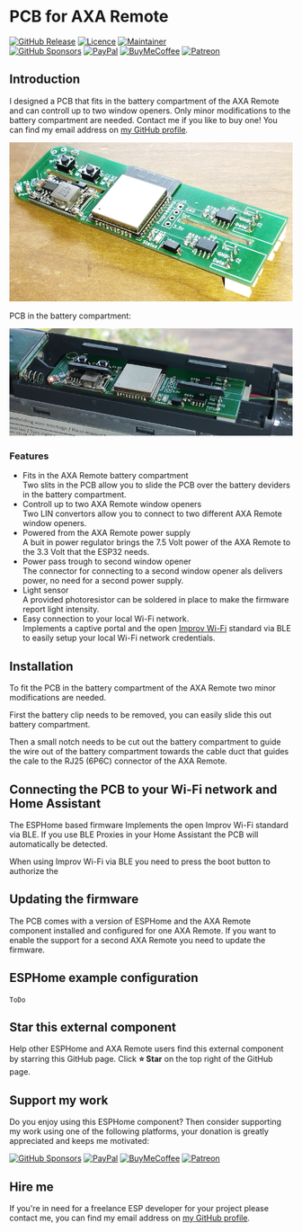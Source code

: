 # PCB for AXA Remote

[![GitHub Release][releases-shield]][releases]
[![Licence][license-shield]][license]
[![Maintainer][maintainer-shield]][maintainer]  
[![GitHub Sponsors][github-shield]][github]
[![PayPal][paypal-shield]][paypal]
[![BuyMeCoffee][buymecoffee-shield]][buymecoffee]
[![Patreon][patreon-shield]][patreon]

## Introduction

I designed a PCB that fits in the battery compartment of the AXA Remote and can controll up to two
window openers. Only minor modifications to the battery compartment are needed. Contact me if you
like to buy one! You can find my email address on [my GitHub profile](https://github.com/rrooggiieerr).

<img src="PCB.png"/>

PCB in the battery compartment:

<img src="PCB in battery compartment.png"/>

### Features
- Fits in the AXA Remote battery compartment  
  Two slits in the PCB allow you to slide the PCB over the battery deviders in the battery
  compartment.
- Controll up to two AXA Remote window openers  
  Two LIN convertors allow you to connect to two different AXA Remote window openers.
- Powered from the AXA Remote power supply  
  A buit in power regulator brings the 7.5 Volt power of the AXA Remote to the 3.3 Volt that the
  ESP32 needs.
- Power pass trough to second window opener  
  The connector for connecting to a second window opener als delivers power, no need for a second
  power supply.
- Light sensor  
  A provided photoresistor can be soldered in place to make the firmware report light intensity.
- Easy connection to your local Wi-Fi network.  
  Implements a captive portal and the open [Improv Wi-Fi](https://www.improv-wifi.com/) standard
  via BLE to easily setup your local Wi-Fi network credentials.

## Installation

To fit the PCB in the battery compartment of the AXA Remote two minor modifications are needed.

First the battery clip needs to be removed, you can easily slide this out battery compartment.

Then a small notch needs to be cut out the battery compartment to guide the wire out of the battery
compartment towards the cable duct that guides the cale to the RJ25 (6P6C) connector of the AXA
Remote.

## Connecting the PCB to your Wi-Fi network and Home Assistant

The ESPHome based firmware Implements the open Improv Wi-Fi standard via BLE. If you use BLE Proxies in your Home Assistant the PCB will automatically be detected.

When using Improv Wi-Fi via BLE you need to press the boot button to authorize the 

## Updating the firmware

The PCB comes with a version of ESPHome and the AXA Remote component installed and configured for one AXA Remote. If you want to enable the support for a second AXA Remote you need to update the firmware.

## ESPHome example configuration

```
ToDo
```

## Star this external component

Help other ESPHome and AXA Remote users find this external component by starring this GitHub page.
Click **⭐ Star** on the top right of the GitHub page.

## Support my work

Do you enjoy using this ESPHome component? Then consider supporting my work using one of the
following platforms, your donation is greatly appreciated and keeps me motivated:

[![GitHub Sponsors][github-shield]][github]
[![PayPal][paypal-shield]][paypal]
[![BuyMeCoffee][buymecoffee-shield]][buymecoffee]
[![Patreon][patreon-shield]][patreon]

## Hire me

If you're in need for a freelance ESP developer for your project please contact me, you can find my
email address on [my GitHub profile](https://github.com/rrooggiieerr).

[releases]: https://github.com/rrooggiieerr/esphome-axaremote/releases
[releases-shield]: https://img.shields.io/github/v/release/rrooggiieerr/esphome-axaremote?style=for-the-badge
[license]: ./LICENSE
[license-shield]: https://img.shields.io/github/license/rrooggiieerr/esphome-axaremote?style=for-the-badge
[maintainer]: https://github.com/rrooggiieerr
[maintainer-shield]: https://img.shields.io/badge/MAINTAINER-%40rrooggiieerr-41BDF5?style=for-the-badge
[paypal]: https://paypal.me/seekingtheedge
[paypal-shield]: https://img.shields.io/badge/PayPal-00457C?style=for-the-badge&logo=paypal&logoColor=white
[buymecoffee]: https://www.buymeacoffee.com/rrooggiieerr
[buymecoffee-shield]: https://img.shields.io/badge/Buy%20Me%20a%20Coffee-ffdd00?style=for-the-badge&logo=buy-me-a-coffee&logoColor=black
[github]: https://github.com/sponsors/rrooggiieerr
[github-shield]: https://img.shields.io/badge/sponsor-30363D?style=for-the-badge&logo=GitHub-Sponsors&logoColor=ea4aaa
[patreon]: https://www.patreon.com/seekingtheedge/creators
[patreon-shield]: https://img.shields.io/badge/Patreon-F96854?style=for-the-badge&logo=patreon&logoColor=white
